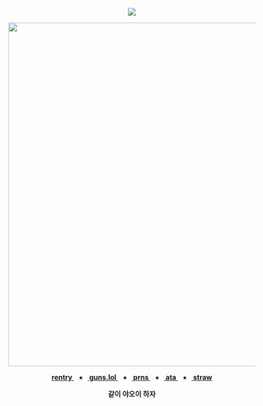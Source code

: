 <div align="center">
  
  <a href="">![](https://komarev.com/ghpvc/?username=toemuncher3000&color=353a40&label=♱&base=8970)</a>

</div>
<p align="center"> <img width="660" height="700" src="https://github.com/user-attachments/assets/8fb87c8c-498a-431b-acc2-33d199d53b29" </p>


<p align="center"><b><a href="https://rentry.co/ivanalnst-"> rentry </a>⠀⭑⠀<a href="https://guns.lol/ivanz"> guns.lol </a>⠀⭑⠀<a href="https://pronouns.cc/@ivanz"> prns </a>⠀⭑⠀<a href="https://blccm.atabook.org/"> ata </a>⠀⭑⠀<a href="https://ivan-alnst.straw.page/"> straw </a>

<p align="center">같이 야오이 하자</p>

<div align="center">







